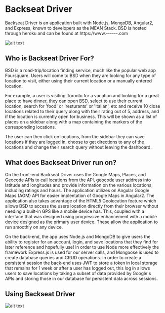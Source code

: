 # Backseat Driver

Backseat Driver is an application built with Node.js, MongoDB, Angular2, and Express, known to developers as the MEAN Stack. 
BSD is hosted through heroku and can be found at https://www.------.com

![alt text](https://mattmawhinney.com/imgs/BSD_Home.png "Backseat Driver Home Page")

## Who is Backseat Driver For?

BSD is a road-trip/location finding service, much like the popular web app Foursquare. Users will come to BSD when they are looking for any type of location to visit, either using their current location or a manually entered location. 

For example, a user is visiting Toronto for a vacation and looking for a great place to have dinner, they can open BSD, select to use their current location, search for 'food' or 'resturants' or 'italian', etc and receive 10 close locations related to their query along with their rating out of 5, address, and if the location is currently open for business. This will be shown as a list of places on a sidebar along with a map containing the markers of the corresponding locations.

The user can then click on locations, from the sidebar they can save locations if they are logged in, choose to get directions to any of the locations and change their search query without leaving the dashboard.

## What does Backseat Driver run on?

On the front-end Backseat Driver uses the Google Maps, Places, and Geocode APIs to call locations from the API, geocode user address into latitude and longitudes and provide information on the various locations, including ratings and hours. The application utilizes on Angular Google Maps (AGM) API for easier implentation of Google Maps in Angular2. The application also takes advantage of the HTML5 Geolocation feature which allows BSD to access the users location directly from their browser without needing a built-in GPS like a mobile device has. This, coupled with a interface that was designed using progressive enhancement with a mobile device designed as the primary user device. These allow the application to run smoothly on any device.

On the back-end, the app uses Node.js and MongoDB to give users the ability to register for an account, login, and save locations that they find for later reference and hopefully use! In order to use Node more effectively the framework Express.js is used for our server calls, and Mongoose is used to create database queries and CRUD operations. In order to create a persistent session the back-end uses JWT to store a token in local storage that remains for 1 week or after a user has logged out, this log in allows users to save locations by taking a subset of data provided by Google's APIs and storing those in our database for persistent data across sessions.  

## Using Backseat Driver

![alt text](https://mattmawhinney.com/imgs/BSD_Dash.png "Backseat Driver Dashboard Page")
